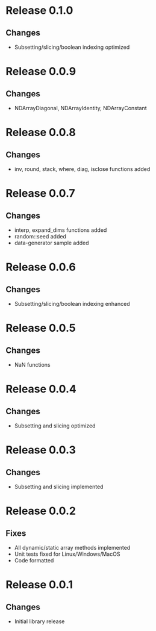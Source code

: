 # Release 0.1.0
## Changes
* Subsetting/slicing/boolean indexing optimized

# Release 0.0.9
## Changes
* NDArrayDiagonal, NDArrayIdentity, NDArrayConstant

# Release 0.0.8
## Changes
* inv, round, stack, where, diag, isclose functions added

# Release 0.0.7
## Changes
* interp, expand_dims functions added
* random::seed added
* data-generator sample added

# Release 0.0.6
## Changes
* Subsetting/slicing/boolean indexing enhanced

# Release 0.0.5
## Changes
* NaN functions

# Release 0.0.4
## Changes
* Subsetting and slicing optimized

# Release 0.0.3
## Changes
* Subsetting and slicing implemented

# Release 0.0.2
## Fixes
* All dynamic/static array methods implemented
* Unit tests fixed for Linux/Windows/MacOS
* Code formatted

# Release 0.0.1
## Changes
* Initial library release

